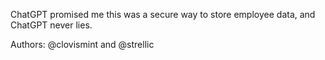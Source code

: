 ChatGPT promised me this was a secure way to store employee data, and ChatGPT never lies.

Authors: @clovismint and @strellic
